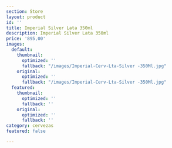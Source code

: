 ```yaml
---
section: Store
layout: product
id: ''
title: Imperial Silver Lata 350ml
description: Imperial Silver Lata 350ml
price: '895,00'
images:
  default:
    thumbnail:
      optimized: ''
      fallback: "/images/Imperial-Cerv-Lta-Silver -350Ml.jpg"
    original:
      optimized: ''
      fallback: "/images/Imperial-Cerv-Lta-Silver -350Ml.jpg"
  featured:
    thumbnail:
      optimized: ''
      fallback: ''
    original:
      optimized: ''
      fallback: ''
category: cervezas
featured: false

---
```

